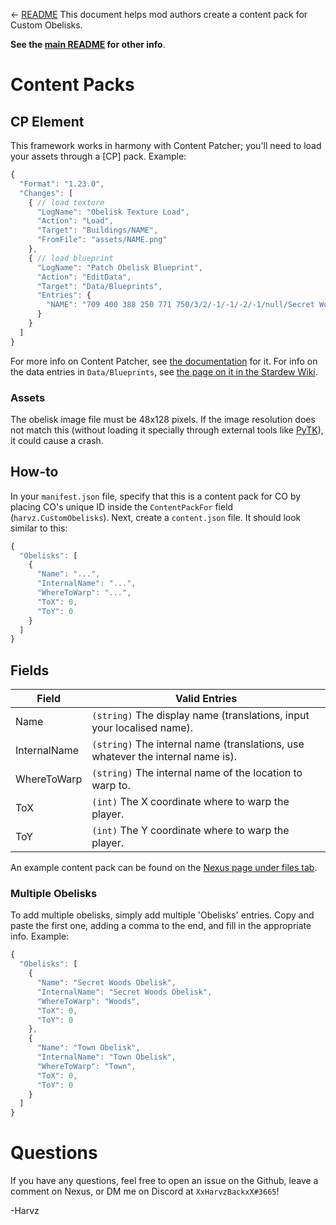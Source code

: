 ← [README](README.md)
This document helps mod authors create a content pack for Custom Obelisks.

**See the [main README](README.md) for other info**.

# Content Packs


## CP Element
This framework works in harmony with Content Patcher; you'll need to load your assets through a \[CP] pack. Example:
```js
{
  "Format": "1.23.0",
  "Changes": [
    { // load texture
      "LogName": "Obelisk Texture Load",
      "Action": "Load",
      "Target": "Buildings/NAME",
      "FromFile": "assets/NAME.png"
    },
    { // load blueprint
      "LogName": "Patch Obelisk Blueprint",
      "Action": "EditData",
      "Target": "Data/Blueprints",
      "Entries": {
        "NAME": "709 400 388 250 771 750/3/2/-1/-1/-2/-1/null/Secret Woods Obelisk/Warps you to the Secret Woods./Buildings/none/48/128/-1/null/Farm/7500/true"
      }
    }
  ]
}
```
For more info on Content Patcher, see [the documentation](https://github.com/Pathoschild/StardewMods/blob/develop/ContentPatcher/docs/author-guide.md) for it.
For info on the data entries in `Data/Blueprints`, see [the page on it in the Stardew Wiki](https://stardewvalleywiki.com/Modding:Blueprint_data).
### Assets
The obelisk image file must be 48x128 pixels. If the image resolution does not match this (without loading it specially through external tools like [PyTK](https://gist.github.com/hatrat/6339a7975ae5d13802488d88a8b10a64#scaleup)), it could cause a crash.

## How-to
In your `manifest.json` file, specify that this is a content pack for CO by placing CO's unique ID inside the `ContentPackFor` field (`harvz.CustomObelisks`).
Next, create a `content.json` file. It should look similar to this:
```js
{
  "Obelisks": [
    {
      "Name": "...",
      "InternalName": "...",
      "WhereToWarp": "...",
      "ToX": 0,
      "ToY": 0
    }
  ]
}
```

## Fields

Field                | Valid Entries                        
-------------------- | ------------------------------- 
Name                 | `(string)` The display name (translations, input your localised name).
InternalName         | `(string)` The internal name (translations, use whatever the internal name is).
WhereToWarp          | `(string)` The internal name of the location to warp to.
ToX                  | `(int)` The X coordinate where to warp the player.
ToY                  | `(int)` The Y coordinate where to warp the player.

An example content pack can be found on the [Nexus page under files tab](https://www.nexusmods.com/stardewvalley/mods/10202?tab=files).

### Multiple Obelisks
To add multiple obelisks, simply add multiple 'Obelisks' entries. Copy and paste the first one, adding a comma to the end, and fill in the appropriate info. Example:
```js
{
  "Obelisks": [
    {
      "Name": "Secret Woods Obelisk",
      "InternalName": "Secret Woods Obelisk",
      "WhereToWarp": "Woods",
      "ToX": 0,
      "ToY": 0
    },
    {
      "Name": "Town Obelisk",
      "InternalName": "Town Obelisk",
      "WhereToWarp": "Town",
      "ToX": 0,
      "ToY": 0
    }
  ]
}
```


# Questions
If you have any questions, feel free to open an issue on the Github, leave a comment on Nexus, or DM me on Discord at `XxHarvzBackxX#3665`!

<large>-Harvz</large>

